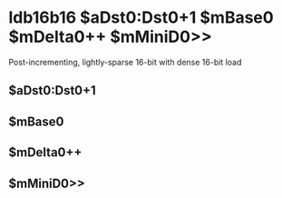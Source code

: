 # ldb16b16 $aDst0:Dst0+1 $mBase0 $mDelta0++ $mMiniD0&gt;&gt;

Post-incrementing, lightly-sparse 16-bit with dense 16-bit load


## $aDst0:Dst0+1

## $mBase0

## $mDelta0++

## $mMiniD0&gt;&gt;

